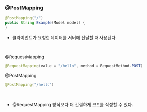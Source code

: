 ### @PostMapping

```java
@PostMapping("/")
public String Example(Model model) {
}
```

* 클라이언트가 요청한 데이터를 서버에 전달할 때 사용된다.

<br>

@RequestMapping
```java
@RequestMapping(value = "/hello", method = RequestMethod.POST)
```

@PostMapping
```java
@PostMapping("/hello")
```

<br>

* @RequestMapping 방식보다 더 간결하게 코드를 작성할 수 있다.
